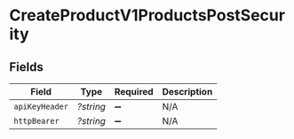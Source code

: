 # CreateProductV1ProductsPostSecurity


## Fields

| Field              | Type               | Required           | Description        |
| ------------------ | ------------------ | ------------------ | ------------------ |
| `apiKeyHeader`     | *?string*          | :heavy_minus_sign: | N/A                |
| `httpBearer`       | *?string*          | :heavy_minus_sign: | N/A                |